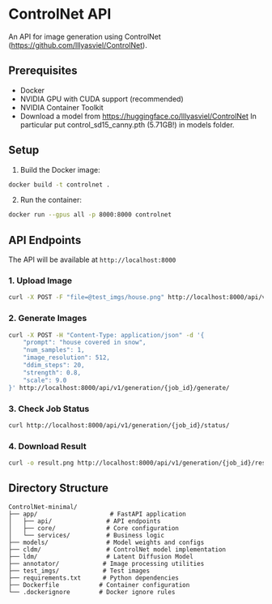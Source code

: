 # ControlNet API

An API for image generation using ControlNet (https://github.com/lllyasviel/ControlNet).

## Prerequisites

- Docker
- NVIDIA GPU with CUDA support (recommended)
- NVIDIA Container Toolkit
- Download a model from https://huggingface.co/lllyasviel/ControlNet In particular put control_sd15_canny.pth (5.71GB!) in models folder.

## Setup

1. Build the Docker image:
```bash
docker build -t controlnet .
```

2. Run the container:
```bash
docker run --gpus all -p 8000:8000 controlnet
```

## API Endpoints

The API will be available at `http://localhost:8000`

### 1. Upload Image
```bash
curl -X POST -F "file=@test_imgs/house.png" http://localhost:8000/api/v1/generation/upload/
```

### 2. Generate Images
```bash
curl -X POST -H "Content-Type: application/json" -d '{
    "prompt": "house covered in snow",
    "num_samples": 1,
    "image_resolution": 512,
    "ddim_steps": 20,
    "strength": 0.8,
    "scale": 9.0
}' http://localhost:8000/api/v1/generation/{job_id}/generate/
```

### 3. Check Job Status
```bash
curl http://localhost:8000/api/v1/generation/{job_id}/status/
```

### 4. Download Result
```bash
curl -o result.png http://localhost:8000/api/v1/generation/{job_id}/result/result_0.png
```

## Directory Structure

```
ControlNet-minimal/
├── app/                    # FastAPI application
│   ├── api/               # API endpoints
│   ├── core/              # Core configuration
│   └── services/          # Business logic
├── models/                # Model weights and configs
├── cldm/                  # ControlNet model implementation
├── ldm/                   # Latent Diffusion Model
├── annotator/            # Image processing utilities
├── test_imgs/            # Test images
├── requirements.txt      # Python dependencies
├── Dockerfile           # Container configuration
└── .dockerignore        # Docker ignore rules
```